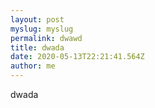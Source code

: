```yaml
---
layout: post
myslug: myslug
permalink: dwawd
title: dwada
date: 2020-05-13T22:21:41.564Z
author: me
---
```

dwada